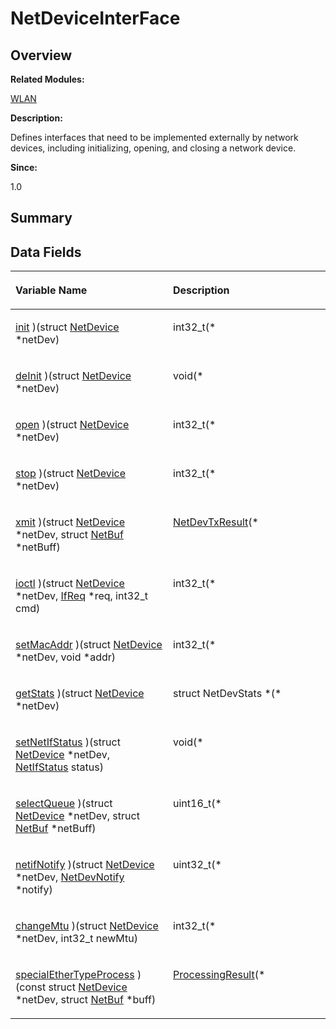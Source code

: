 # NetDeviceInterFace<a name="EN-US_TOPIC_0000001055039526"></a>

## **Overview**<a name="section1980757162093532"></a>

**Related Modules:**

[WLAN](wlan.md)

**Description:**

Defines interfaces that need to be implemented externally by network devices, including initializing, opening, and closing a network device. 

**Since:**

1.0

## **Summary**<a name="section1837891983093532"></a>

## Data Fields<a name="pub-attribs"></a>

<a name="table1870730433093532"></a>
<table><thead align="left"><tr id="row1595247893093532"><th class="cellrowborder" valign="top" width="50%" id="mcps1.1.3.1.1"><p id="p2100290633093532"><a name="p2100290633093532"></a><a name="p2100290633093532"></a>Variable Name</p>
</th>
<th class="cellrowborder" valign="top" width="50%" id="mcps1.1.3.1.2"><p id="p1140452212093532"><a name="p1140452212093532"></a><a name="p1140452212093532"></a>Description</p>
</th>
</tr>
</thead>
<tbody><tr id="row1085981629093532"><td class="cellrowborder" valign="top" width="50%" headers="mcps1.1.3.1.1 "><p id="p1057417435093532"><a name="p1057417435093532"></a><a name="p1057417435093532"></a><a href="wlan.md#ga24cdc29146b8f84d021328e8a31269a5">init</a> )(struct <a href="netdevice.md">NetDevice</a> *netDev)</p>
</td>
<td class="cellrowborder" valign="top" width="50%" headers="mcps1.1.3.1.2 "><p id="p846083566093532"><a name="p846083566093532"></a><a name="p846083566093532"></a>int32_t(* </p>
</td>
</tr>
<tr id="row475927687093532"><td class="cellrowborder" valign="top" width="50%" headers="mcps1.1.3.1.1 "><p id="p1440400512093532"><a name="p1440400512093532"></a><a name="p1440400512093532"></a><a href="wlan.md#ga371e13402535662210549c3ca3303691">deInit</a> )(struct <a href="netdevice.md">NetDevice</a> *netDev)</p>
</td>
<td class="cellrowborder" valign="top" width="50%" headers="mcps1.1.3.1.2 "><p id="p477548820093532"><a name="p477548820093532"></a><a name="p477548820093532"></a>void(* </p>
</td>
</tr>
<tr id="row1533480914093532"><td class="cellrowborder" valign="top" width="50%" headers="mcps1.1.3.1.1 "><p id="p583556345093532"><a name="p583556345093532"></a><a name="p583556345093532"></a><a href="wlan.md#ga154f75bcfd914b1fb243041186b60a3f">open</a> )(struct <a href="netdevice.md">NetDevice</a> *netDev)</p>
</td>
<td class="cellrowborder" valign="top" width="50%" headers="mcps1.1.3.1.2 "><p id="p1450099687093532"><a name="p1450099687093532"></a><a name="p1450099687093532"></a>int32_t(* </p>
</td>
</tr>
<tr id="row1787836037093532"><td class="cellrowborder" valign="top" width="50%" headers="mcps1.1.3.1.1 "><p id="p1303147923093532"><a name="p1303147923093532"></a><a name="p1303147923093532"></a><a href="wlan.md#ga5e328f3dc0b610672889e66b33bb7cf8">stop</a> )(struct <a href="netdevice.md">NetDevice</a> *netDev)</p>
</td>
<td class="cellrowborder" valign="top" width="50%" headers="mcps1.1.3.1.2 "><p id="p1788719465093532"><a name="p1788719465093532"></a><a name="p1788719465093532"></a>int32_t(* </p>
</td>
</tr>
<tr id="row640431440093532"><td class="cellrowborder" valign="top" width="50%" headers="mcps1.1.3.1.1 "><p id="p1622250586093532"><a name="p1622250586093532"></a><a name="p1622250586093532"></a><a href="wlan.md#ga5d6e31f59da2eef0998deadd40e13304">xmit</a> )(struct <a href="netdevice.md">NetDevice</a> *netDev, struct <a href="netbuf.md">NetBuf</a> *netBuff)</p>
</td>
<td class="cellrowborder" valign="top" width="50%" headers="mcps1.1.3.1.2 "><p id="p1855223351093532"><a name="p1855223351093532"></a><a name="p1855223351093532"></a><a href="wlan.md#ga9fb4e578a15db1b0087d7b3831591ced">NetDevTxResult</a>(* </p>
</td>
</tr>
<tr id="row1514024977093532"><td class="cellrowborder" valign="top" width="50%" headers="mcps1.1.3.1.1 "><p id="p550531593093532"><a name="p550531593093532"></a><a name="p550531593093532"></a><a href="wlan.md#ga6c3d34c3329316632c7f6b6b19d2f983">ioctl</a> )(struct <a href="netdevice.md">NetDevice</a> *netDev, <a href="ifreq.md">IfReq</a> *req, int32_t cmd)</p>
</td>
<td class="cellrowborder" valign="top" width="50%" headers="mcps1.1.3.1.2 "><p id="p852939400093532"><a name="p852939400093532"></a><a name="p852939400093532"></a>int32_t(* </p>
</td>
</tr>
<tr id="row937796416093532"><td class="cellrowborder" valign="top" width="50%" headers="mcps1.1.3.1.1 "><p id="p357508291093532"><a name="p357508291093532"></a><a name="p357508291093532"></a><a href="wlan.md#ga104f6b8049728769f54563aa242850b8">setMacAddr</a> )(struct <a href="netdevice.md">NetDevice</a> *netDev, void *addr)</p>
</td>
<td class="cellrowborder" valign="top" width="50%" headers="mcps1.1.3.1.2 "><p id="p510090765093532"><a name="p510090765093532"></a><a name="p510090765093532"></a>int32_t(* </p>
</td>
</tr>
<tr id="row126828064093532"><td class="cellrowborder" valign="top" width="50%" headers="mcps1.1.3.1.1 "><p id="p1431993996093532"><a name="p1431993996093532"></a><a name="p1431993996093532"></a><a href="wlan.md#ga3dcf9dd183845770dc8589eb98e59fce">getStats</a> )(struct <a href="netdevice.md">NetDevice</a> *netDev)</p>
</td>
<td class="cellrowborder" valign="top" width="50%" headers="mcps1.1.3.1.2 "><p id="p1308392848093532"><a name="p1308392848093532"></a><a name="p1308392848093532"></a>struct NetDevStats *(* </p>
</td>
</tr>
<tr id="row423617353093532"><td class="cellrowborder" valign="top" width="50%" headers="mcps1.1.3.1.1 "><p id="p1471791503093532"><a name="p1471791503093532"></a><a name="p1471791503093532"></a><a href="wlan.md#ga334e7e9c31ff9408ba67aed1cb96a174">setNetIfStatus</a> )(struct <a href="netdevice.md">NetDevice</a> *netDev, <a href="wlan.md#ga0fb482694e5eac3f48c75de1749c8baf">NetIfStatus</a> status)</p>
</td>
<td class="cellrowborder" valign="top" width="50%" headers="mcps1.1.3.1.2 "><p id="p928072626093532"><a name="p928072626093532"></a><a name="p928072626093532"></a>void(* </p>
</td>
</tr>
<tr id="row1274075918093532"><td class="cellrowborder" valign="top" width="50%" headers="mcps1.1.3.1.1 "><p id="p308982454093532"><a name="p308982454093532"></a><a name="p308982454093532"></a><a href="wlan.md#ga3e08c5be1dbe6e4aa6fc1f930783c295">selectQueue</a> )(struct <a href="netdevice.md">NetDevice</a> *netDev, struct <a href="netbuf.md">NetBuf</a> *netBuff)</p>
</td>
<td class="cellrowborder" valign="top" width="50%" headers="mcps1.1.3.1.2 "><p id="p457856997093532"><a name="p457856997093532"></a><a name="p457856997093532"></a>uint16_t(* </p>
</td>
</tr>
<tr id="row1741437011093532"><td class="cellrowborder" valign="top" width="50%" headers="mcps1.1.3.1.1 "><p id="p1029441324093532"><a name="p1029441324093532"></a><a name="p1029441324093532"></a><a href="wlan.md#ga518102ebc29b985161160ae22b066faf">netifNotify</a> )(struct <a href="netdevice.md">NetDevice</a> *netDev, <a href="netdevnotify.md">NetDevNotify</a> *notify)</p>
</td>
<td class="cellrowborder" valign="top" width="50%" headers="mcps1.1.3.1.2 "><p id="p1474103464093532"><a name="p1474103464093532"></a><a name="p1474103464093532"></a>uint32_t(* </p>
</td>
</tr>
<tr id="row1661417868093532"><td class="cellrowborder" valign="top" width="50%" headers="mcps1.1.3.1.1 "><p id="p1160929139093532"><a name="p1160929139093532"></a><a name="p1160929139093532"></a><a href="wlan.md#ga2035c840c71a43b43451bfe0213ca04a">changeMtu</a> )(struct <a href="netdevice.md">NetDevice</a> *netDev, int32_t newMtu)</p>
</td>
<td class="cellrowborder" valign="top" width="50%" headers="mcps1.1.3.1.2 "><p id="p347858314093532"><a name="p347858314093532"></a><a name="p347858314093532"></a>int32_t(* </p>
</td>
</tr>
<tr id="row46278435093532"><td class="cellrowborder" valign="top" width="50%" headers="mcps1.1.3.1.1 "><p id="p297269441093532"><a name="p297269441093532"></a><a name="p297269441093532"></a><a href="wlan.md#ga8bb9ea881b1bdabe8c45f721310823b1">specialEtherTypeProcess</a> )(const struct <a href="netdevice.md">NetDevice</a> *netDev, struct <a href="netbuf.md">NetBuf</a> *buff)</p>
</td>
<td class="cellrowborder" valign="top" width="50%" headers="mcps1.1.3.1.2 "><p id="p1389462291093532"><a name="p1389462291093532"></a><a name="p1389462291093532"></a><a href="wlan.md#ga9c1d6e7df4468671742cb76f72b67af1">ProcessingResult</a>(* </p>
</td>
</tr>
</tbody>
</table>

